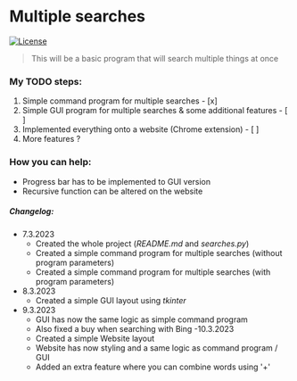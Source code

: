 # Multiple searches

[![License](https://img.shields.io/badge/License-Apache_2.0-blue.svg)](https://opensource.org/licenses/Apache-2.0)
>This will be a basic program that will search multiple things at once

### My TODO steps:
1. Simple command program for multiple searches - [x]
2. Simple GUI program for multiple searches & some additional features - [ ]
3. Implemented everything onto a website (Chrome extension) - [ ]
4. More features ?

###  How you can help:
* Progress bar has to be implemented to GUI version
* Recursive function can be altered on the website

##### Changelog:
- 7.3.2023
    * Created the whole project (_README.md_ and _searches.py_)
    * Created a simple command program for multiple searches (without program parameters)
    * Created a simple command program for multiple searches (with program parameters)
- 8.3.2023
    * Created a simple GUI layout using _tkinter_
- 9.3.2023
    * GUI has now the same logic as simple command program
    * Also fixed a buy when searching with Bing
-10.3.2023
    * Created a simple Website layout
    * Website has now styling and a same logic as command program / GUI
    * Added an extra feature where you can combine words using '+'